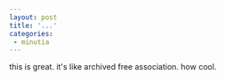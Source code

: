 ```yaml
---
layout: post
title: '...'
categories:
 - minutia
---
```


this is great. it's like archived free association. how cool.

